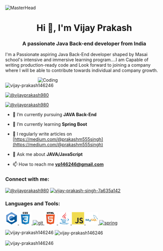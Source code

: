 ![MasterHead](https://gifimage.net/wp-content/uploads/2018/11/company-gif.gif)
<h1 align="center">Hi 👋, I'm Vijay Prakash</h1>
<h3 align="center">A passionate Java Back-end developer from India</h3>
<p>I'm a Passionate aspiring Java Back-End developer shaped by Masai school's intensive and immersive learning program....I am Capable of writing production-ready code and Look forward to joining a company where I will be able to contribute towards individual and company growth.</p>
<img align="right" alt="Coding" width="400" src="https://media0.giphy.com/media/qgQUggAC3Pfv687qPC/giphy.gif">
<p align="left"> <img src="https://komarev.com/ghpvc/?username=vijay-prakash146246&label=Profile%20views&color=0e75b6&style=flat" alt="vijay-prakash146246" /> </p>

<p align="left"> <a href="https://twitter.com/@vijayprakash980" target="blank"><img src="https://img.shields.io/twitter/follow/@vijayprakash980?logo=twitter&style=for-the-badge" alt="@vijayprakash980" /></a> </p>

<p align="left"> <a href="https://twitter.com/@vijayprakash980" target="blank"><img src="https://img.shields.io/twitter/follow/vijayprakash980?logo=twitter&style=for-the-badge" alt="@vijayprakash980" /></a> </p>

- 🔭 I’m currently pursuing **JAVA Back-End**

- 🌱 I’m currently learning **Spring Boot**

- 📝 I regularly write articles on [https://medium.com/@prakashm555singh](https://medium.com/@prakashm555singh)

- 💬 Ask me about **JAVA/JavaScript**

- 📫 How to reach me **vp146246@gmail.com**

<h3 align="left">Connect with me:</h3>
<p align="left">
<a href="https://twitter.com/@vijayprakash980" target="blank"><img align="center" src="https://raw.githubusercontent.com/rahuldkjain/github-profile-readme-generator/master/src/images/icons/Social/twitter.svg" alt="@vijayprakash980" height="30" width="40" /></a>
<a href="https://linkedin.com/in/vijay-prakash-singh-7a635a142" target="blank"><img align="center" src="https://raw.githubusercontent.com/rahuldkjain/github-profile-readme-generator/master/src/images/icons/Social/linked-in-alt.svg" alt="vijay-prakash-singh-7a635a142" height="30" width="40" /></a>
</p>

<h3 align="left">Languages and Tools:</h3>
<p align="left"> <a href="https://www.cprogramming.com/" target="_blank" rel="noreferrer"> <img src="https://raw.githubusercontent.com/devicons/devicon/master/icons/c/c-original.svg" alt="c" width="40" height="40"/> </a> <a href="https://www.w3schools.com/css/" target="_blank" rel="noreferrer"> <img src="https://raw.githubusercontent.com/devicons/devicon/master/icons/css3/css3-original-wordmark.svg" alt="css3" width="40" height="40"/> </a> <a href="https://git-scm.com/" target="_blank" rel="noreferrer"> <img src="https://www.vectorlogo.zone/logos/git-scm/git-scm-icon.svg" alt="git" width="40" height="40"/> </a> <a href="https://www.w3.org/html/" target="_blank" rel="noreferrer"> <img src="https://raw.githubusercontent.com/devicons/devicon/master/icons/html5/html5-original-wordmark.svg" alt="html5" width="40" height="40"/> </a> <a href="https://www.java.com" target="_blank" rel="noreferrer"> <img src="https://raw.githubusercontent.com/devicons/devicon/master/icons/java/java-original.svg" alt="java" width="40" height="40"/> </a> <a href="https://developer.mozilla.org/en-US/docs/Web/JavaScript" target="_blank" rel="noreferrer"> <img src="https://raw.githubusercontent.com/devicons/devicon/master/icons/javascript/javascript-original.svg" alt="javascript" width="40" height="40"/> </a> <a href="https://www.mysql.com/" target="_blank" rel="noreferrer"> <img src="https://raw.githubusercontent.com/devicons/devicon/master/icons/mysql/mysql-original-wordmark.svg" alt="mysql" width="40" height="40"/> </a> <a href="https://spring.io/" target="_blank" rel="noreferrer"> <img src="https://www.vectorlogo.zone/logos/springio/springio-icon.svg" alt="spring" width="40" height="40"/> </a> </p>

<p><img align="left" src="https://github-readme-stats.vercel.app/api/top-langs?username=vijay-prakash146246&show_icons=true&locale=en&layout=compact" alt="vijay-prakash146246" /></p>

<p>&nbsp;<img align="center" src="https://github-readme-stats.vercel.app/api?username=vijay-prakash146246&show_icons=true&locale=en" alt="vijay-prakash146246" /></p>

<p><img align="center" src="https://github-readme-streak-stats.herokuapp.com/?user=vijay-prakash146246&" alt="vijay-prakash146246" /></p>
